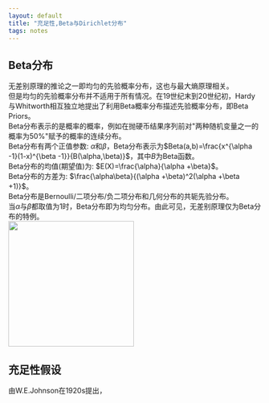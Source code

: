 ```yaml
---
layout: default
title: "充足性,Beta与Dirichlet分布"
tags: notes
---
```

<head>
    <script src="https://cdn.mathjax.org/mathjax/latest/MathJax.js?config=TeX-AMS-MML_HTMLorMML" type="text/javascript"></script>
    <script type="text/x-mathjax-config">
        MathJax.Hub.Config({
            tex2jax: {
            skipTags: ['script', 'noscript', 'style', 'textarea', 'pre'],
            inlineMath: [['$','$']]
            }
        });
    </script>
</head>

## Beta分布
无差别原理的推论之一即均匀的先验概率分布，这也与最大熵原理相关。  
但是均匀的先验概率分布并不适用于所有情况。在19世纪末到20世纪初，Hardy与Whitworth相互独立地提出了利用Beta概率分布描述先验概率分布，即Beta Priors。  
Beta分布表示的是概率的概率，例如在抛硬币结果序列前对"两种随机变量之一的概率为50%"赋予的概率的连续分布。  
Beta分布有两个正值参数: $\alpha$和$\beta$，Beta分布表示为$Beta(a,b)=\frac{x^{\alpha -1}(1-x)^{\beta -1}}{B(\alpha,\beta)}$，其中$B$为Beta函数。  
Beta分布的均值(期望值)为: $E(X)=\frac{\alpha}{\alpha +\beta}$。  
Beta分布的方差为: $\frac{\alpha\beta}{(\alpha +\beta)^2(\alpha +\beta +1)}$。  
Beta分布是Bernoulli/二项分布/负二项分布和几何分布的共轭先验分布。  
当$\alpha$与$\beta$都取值为1时，Beta分布即为均匀分布。由此可见，无差别原理仅为Beta分布的特例。  
<img src="https://pic4.zhimg.com/50/v2-c8a881146a1d2ee3423a38242d971022_hd.webp?source=1940ef5c" width="250" height="" alt=""/>  


## 充足性假设
由W.E.Johnson在1920s提出，
